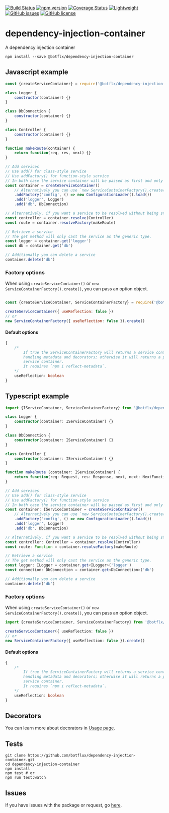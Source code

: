 [![Build Status](https://travis-ci.org/botflux/dependency-injection-container.svg?branch=master)](https://travis-ci.org/botflux/dependency-injection-container)
[![npm version](https://img.shields.io/npm/v/@botflx%2Fdependency-injection-container.svg)](https://npmjs.org/package/@botflx/dependency-injection-container)
[![Coverage Status](https://coveralls.io/repos/github/botflux/dependency-injection-container/badge.svg?branch=master)](https://coveralls.io/github/botflux/dependency-injection-container?branch=master)
[![Lightweight](https://img.shields.io/bundlephobia/minzip/@botflx/dependency-injection-container)](https://bundlephobia.com/result?p=@botflx/dependency-injection-container)
[![GitHub issues](https://img.shields.io/github/issues/botflux/dependency-injection-container.svg)](https://GitHub.com/botflux/dependency-injection-container/issues/)
[![GitHub license](https://img.shields.io/github/license/botflux/dependency-injection-container.svg)](https://github.com/botflux/dependency-injection-container/blob/master/LICENSE)

# dependency-injection-container

A dependency injection container

```shell script
npm install --save @botflx/dependency-injection-container
```

## Javascript example

```javascript
const {createServiceContainer} = require('@botflx/dependency-injection-container')

class Logger {
    constructor(container) {}
}

class DbConnection {
    constructor(container) {}
}

class Controller {
    constructor(container) {}
}

function makeRoute(container) {
    return function(req, res, next) {}
}

// Add services
// Use add() for class-style service
// Use addFactory() for function-style service
// In both case the service container will be passed as first and only argument.
const container = createServiceContainer()
    // Alternatively you can use `new ServiceContainerFactory().create()` 
    .addFactory('config', () => new ConfigurationLoader().load())
    .add('logger', Logger)
    .add('db', DbConnection)

// Alternatively, if you want a service to be resolved without being stored
const controller = container.resolve(Controller)
const route = container.resolveFactory(makeRoute)

// Retrieve a service
// The get method will only cast the service as the generic type.
const logger = container.get('logger')
const db = container.get('db')

// Additionally you can delete a service
container.delete('db')
```

### Factory options

When using `createServiceContainer()` or `new ServiceContainerFactory().create()`,
you can pass an option object.

```javascript

const {createServiceContainer, ServiceContainerFactory} = require('@botflx/dependency-injection-container')

createServiceContainer({ useReflection: false })
// or
new ServiceContainerFactory({ useReflection: false }).create()
```

#### Default options
```typescript
{
    /*
        If true the ServiceContainerFactory will returns a service container
        handling metadata and decorators; otherwise it will returns a plain
        service container.
        It requires `npm i reflect-metadata`.
    */
    useReflection: boolean
}
```

## Typescript example

```typescript
import {IServiceContainer, ServiceContainerFactory} from '@botflx/dependency-injection-container' import {createServiceContainer} from './createServiceContainer'

class Logger {
    constructor(container: IServiceContainer) {}
}

class DbConnection {
    constructor(container: IServiceContainer) {}
}

class Controller {
    constructor(container: IServiceContainer) {}
}

function makeRoute (container: IServiceContainer) {
    return function(req: Request, res: Response, next, next: NextFunction) {}
}

// Add services
// Use add() for class-style service
// Use addFactory() for function-style service
// In both case the service container will be passed as first and only argument.
const container: IServiceContainer = createServiceContainer()
    // Alternatively you can use `new ServiceContainerFactory().create()`
    .addFactory('config', () => new ConfigurationLoader().load())
    .add('logger', Logger)
    .add('db', DbConnection)

// Alternatively, if you want a service to be resolved without being stored
const controller: Controller = container.resolve(Controller)
const route: Function = container.resolveFactory(makeRoute)

// Retrieve a service
// The get method will only cast the service as the generic type.
const logger: ILogger = container.get<ILogger>('logger')
const connection: DbConnection = container.get<DbConnection>('db')

// Additionally you can delete a service
container.delete('db') 
```


### Factory options

When using `createServiceContainer()` or `new ServiceContainerFactory().create()`,
you can pass an option object.

```typescript
import {createServiceContainer, ServiceContainerFactory} from '@botflx/dependency-injection-container'

createServiceContainer({ useReflection: false })
// or
new ServiceContainerFactory({ useReflection: false }).create()
```

#### Default options
```typescript
{
    /*
        If true the ServiceContainerFactory will returns a service container
        handling metadata and decorators; otherwise it will returns a plain
        service container.
        It requires `npm i reflect-metadata`.
    */
    useReflection: boolean
}
```


## Decorators

You can learn more about decorators in [Usage page](USAGE.md).

## Tests

```shell script
git clone https://github.com/botflux/dependency-injection-container.git
cd dependency-injection-container
npm install
npm test # or
npm run test:watch
```

## Issues

If you have issues with the package or request, go [here](https://github.com/botflux/dependency-injection-container/issues).
